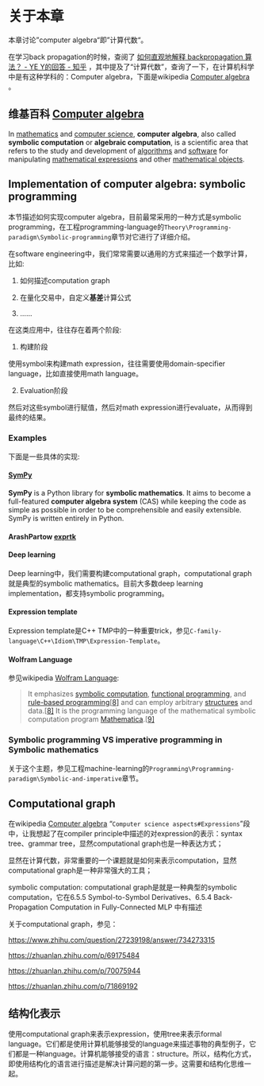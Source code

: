 # 关于本章

本章讨论”computer algebra“即”计算代数“。

在学习back propagation的时候，查阅了 [如何直观地解释 backpropagation 算法？ - YE Y的回答 - 知乎](https://www.zhihu.com/question/27239198/answer/43560763) ，其中提及了“计算代数”，查询了一下，在计算机科学中是有这种学科的：Computer algebra，下面是wikipedia [Computer algebra](https://en.wikipedia.org/wiki/Computer_algebra) 。



## 维基百科 [Computer algebra](https://en.wikipedia.org/wiki/Computer_algebra)

In [mathematics](https://en.wikipedia.org/wiki/Mathematics) and [computer science](https://en.wikipedia.org/wiki/Computer_science), **computer algebra**, also called **symbolic computation** or **algebraic computation**, is a scientific area that refers to the study and development of [algorithms](https://en.wikipedia.org/wiki/Algorithm) and [software](https://en.wikipedia.org/wiki/Software) for manipulating [mathematical expressions](https://en.wikipedia.org/wiki/Expression_(mathematics)) and other [mathematical objects](https://en.wikipedia.org/wiki/Mathematical_object). 





## Implementation of computer algebra: symbolic programming 

本节描述如何实现computer algebra，目前最常采用的一种方式是symbolic programming，在工程programming-language的`Theory\Programming-paradigm\Symbolic-programming`章节对它进行了详细介绍。

在software engineering中，我们常常需要以通用的方式来描述一个数学计算，比如: 

1) 如何描述computation graph

2) 在量化交易中，自定义**基差**计算公式

3) ......

在这类应用中，往往存在着两个阶段:

1) 构建阶段

使用symbol来构建math expression，往往需要使用domain-specifier language，比如直接使用math language。

2) Evaluation阶段

然后对这些symbol进行赋值，然后对math expression进行evaluate，从而得到最终的结果。

### Examples

下面是一些具体的实现: 

#### [SymPy](https://www.sympy.org/en/index.html)

**SymPy** is a Python library for **symbolic mathematics**. It aims to become a full-featured **computer algebra system** (CAS) while keeping the code as simple as possible in order to be comprehensible and easily extensible. SymPy is written entirely in Python.



#### ArashPartow [exprtk](https://github.com/ArashPartow/exprtk)



#### Deep learning

Deep learning中，我们需要构建computational graph，computational graph就是典型的symbolic mathematics。目前大多数deep learning implementation，都支持symbolic programming。

#### Expression template

Expression template是C++ TMP中的一种重要trick，参见`C-family-language\C++\Idiom\TMP\Expression-Template`。

#### Wolfram Language

参见wikipedia [Wolfram Language](https://en.wikipedia.org/wiki/Wolfram_Language): 

> It emphasizes [symbolic computation](https://en.wikipedia.org/wiki/Symbolic_computation), [functional programming](https://en.wikipedia.org/wiki/Functional_programming), and [rule-based programming](https://en.wikipedia.org/wiki/Rule-based_programming)[[8\]](https://en.wikipedia.org/wiki/Wolfram_Language#cite_note-LangName-8) and can employ arbitrary [structures](https://en.wikipedia.org/wiki/Data_structure) and data.[[8\]](https://en.wikipedia.org/wiki/Wolfram_Language#cite_note-LangName-8) It is the programming language of the mathematical symbolic computation program [Mathematica](https://en.wikipedia.org/wiki/Mathematica).[[9\]](https://en.wikipedia.org/wiki/Wolfram_Language#cite_note-25anv-9)



### Symbolic programming VS imperative programming in Symbolic mathematics

关于这个主题，参见工程machine-learning的`Programming\Programming-paradigm\Symbolic-and-imperative`章节。





## Computational graph

在wikipedia [Computer algebra](https://en.wikipedia.org/wiki/Computer_algebra) “`Computer science aspects#Expressions`”段中，让我想起了在compiler principle中描述的对expression的表示：syntax tree、grammar tree，显然computational graph也是一种表达方式；

显然在计算代数，非常重要的一个课题就是如何来表示computation，显然computational graph是一种非常强大的工具；

symbolic computation: computational graph是就是一种典型的symbolic computation，它在6.5.5 Symbol-to-Symbol Derivatives、6.5.4 Back-Propagation Computation in Fully-Connected MLP 中有描述

关于computational graph，参见：

https://www.zhihu.com/question/27239198/answer/734273315

https://zhuanlan.zhihu.com/p/69175484

https://zhuanlan.zhihu.com/p/70075944

https://zhuanlan.zhihu.com/p/71869192





## 结构化表示

使用computational graph来表示expression，使用tree来表示formal language。它们都是使用计算机能够接受的language来描述事物的典型例子，它们都是一种language。计算机能够接受的语言：structure。所以，结构化方式，即使用结构化的语言进行描述是解决计算问题的第一步。这需要和结构化思维一起。



